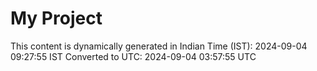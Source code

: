 # My Project

This content is dynamically generated in Indian Time (IST): 2024-09-04 09:27:55 IST
Converted to UTC: 2024-09-04 03:57:55 UTC
